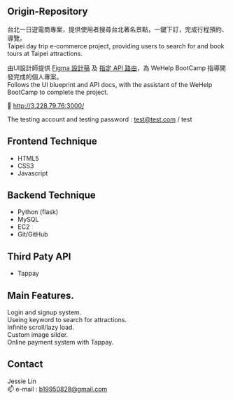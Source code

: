 ## Origin-Repository

台北一日遊電商專案，提供使用者搜尋台北著名景點，一鍵下訂，完成行程預約、導覽。  
Taipei day trip e-commerce project, providing users to search for and book tours at Taipei attractions.

由UI設計師提供 [Figma 設計稿](https://www.figma.com/file/CeFwqBSbNWZbWz2ih4YS6z/Taipei-Trip-%E5%8F%B0%E5%8C%97%E4%B8%80%E6%97%A5%E9%81%8A?node-id=0%3A1) 及 [指定 API 路由](https://app.swaggerhub.com/apis-docs/padax/taipei-trip/1.0.0)，為 WeHelp BootCamp 指導開發完成的個人專案。  
Follows the UI blueprint and API docs, with the assistant of the WeHelp BootCamp to complete the project.

🔗 http://3.228.79.76:3000/

The testing account and testing password : test@test.com / test 

## Frontend Technique
- HTML5  
- CSS3  
- Javascript   

## Backend Technique
- Python (flask)  
- MySQL  
- EC2  
- Git/GitHub  

## Third Paty API
- Tappay

## Main Features. 
Login and signup system.   
Useing keyword to search for attractions.  
Infinite scroll/lazy load.  
Custom image silder.  
Online payment system with Tappay.  

## Contact 
Jessie Lin   
📫 e-mail : b19950828@gmail.com


